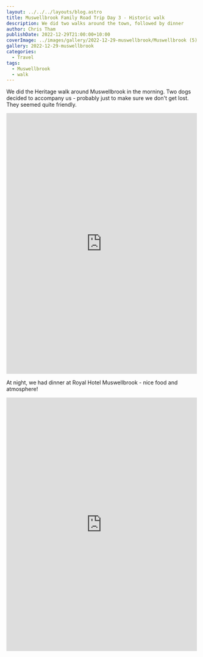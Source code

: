 ```yaml
---
layout: ../../../layouts/blog.astro
title: Muswellbrook Family Road Trip Day 3 - Historic walk
description: We did two walks around the town, followed by dinner
author: Chris Tham
publishDate: 2022-12-29T21:00:00+10:00
coverImage: ../images/gallery/2022-12-29-muswellbrook/Muswellbrook (5).jpeg
gallery: 2022-12-29-muswellbrook
categories:
  - Travel
tags:
  - Muswellbrook
  - walk
---
```


We did the Heritage walk around Muswellbrook in the morning. Two dogs decided to accompany us - probably just to make sure we don't get lost. They seemed quite friendly.

<iframe src="https://www.facebook.com/plugins/post.php?href=https%3A%2F%2Fwww.facebook.com%2Fchris1.tham%2Fposts%2Fpfbid0SXsGKuKMCi32wiHLS48We2cXsuzhuNBypZmzCm73EEeqiKSeSGqLZUUCpnWy4KVBl&show_text=true&width=500" width="500" height="684" style="border:none;overflow:hidden" scrolling="no" frameborder="0" allowfullscreen="true" allow="autoplay; clipboard-write; encrypted-media; picture-in-picture; web-share"></iframe>

At night, we had dinner at Royal Hotel Muswellbrook - nice food and atmosphere!

<iframe src="https://www.facebook.com/plugins/post.php?href=https%3A%2F%2Fwww.facebook.com%2Fchris1.tham%2Fposts%2Fpfbid0RawCDCKp57YTExLxUK2RTnuEE1o5zmRoUMLsbJeRYHK6S5UsnZ9LsbkofUTxH3kEl&show_text=true&width=500" width="500" height="665" style="border:none;overflow:hidden" scrolling="no" frameborder="0" allowfullscreen="true" allow="autoplay; clipboard-write; encrypted-media; picture-in-picture; web-share"></iframe>

